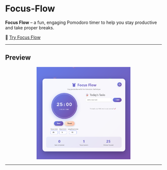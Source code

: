 # Focus-Flow

**Focus Flow** – a fun, engaging Pomodoro timer to help you stay productive and take proper breaks.

🔗 [Try Focus Flow](https://meronmkifle.github.io/Focus-Flow/)

---

## Preview

<p align="center">
  <img src="https://github.com/meronmkifle/Focus-Flow/blob/main/Focus%20Flow%20Screenshot%20.png" width="60%" />
</p>

---
